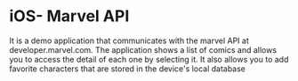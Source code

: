 # iOS- Marvel API

It is a demo application that communicates with the marvel API at developer.marvel.com. The application shows a list 
of comics and allows you to access the detail of each one by selecting it. It also allows you to add favorite
 characters that are stored in the device's local database

